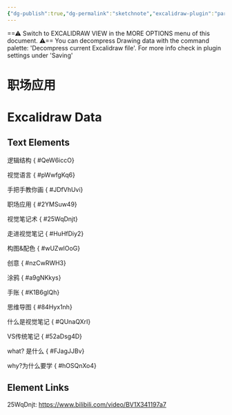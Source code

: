 ```yaml
---
{"dg-publish":true,"dg-permalink":"sketchnote","excalidraw-plugin":"parsed","tags":["excalidraw","learn/sketchnote"],"permalink":"/sketchnote/","dgPassFrontmatter":true}
---
```


==⚠  Switch to EXCALIDRAW VIEW in the MORE OPTIONS menu of this document. ⚠== You can decompress Drawing data with the command palette: 'Decompress current Excalidraw file'. For more info check in plugin settings under 'Saving'



# 职场应用

# Excalidraw Data
## Text Elements
逻辑结构
{ #QeW6iccO}


视觉语言
{ #pWwfgKq6}


手把手教你画
{ #JDfVhUvi}


职场应用
{ #2YMSuw49}


视觉笔记术
{ #25WqDnjt}


走进视觉笔记
{ #HuHfDiy2}


构图&配色
{ #wUZwlOoG}


创意
{ #nzCwRWH3}


涂鸦
{ #a9gNKkys}


手账
{ #K1B6gIQh}


思维导图
{ #84Hyx1nh}


什么是视觉笔记
{ #QUnaQXrI}


VS传统笔记
{ #52aDsg4D}


what? 是什么
{ #FJagJJBv}


why?为什么要学
{ #hOSQnXo4}


## Element Links
25WqDnjt: https://www.bilibili.com/video/BV1X341197a7

